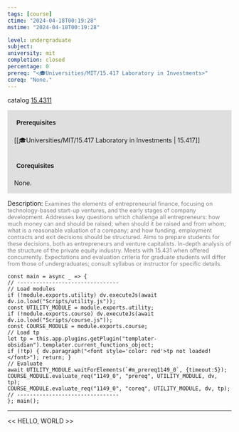 ```yaml
---
tags: [course]
ctime: "2024-04-18T00:19:28"
mstime: "2024-04-18T00:19:28"

level: undergraduate
subject: 
university: mit
completion: closed
percentage: 0
prereq: "<🎓Universities/MIT/15.417 Laboratory in Investments>"
coreq: "None."
---
```


catalog [15.4311](http://student.mit.edu/catalog/m15b.html#15.4311)

<span style="display: block; padding: 15px; background-color: rgb(100, 100, 100, 0.2);"><font id="m_prereq1149_0" style="display: block; font-family: Arial, sans-serif; font-weight: bold; padding: 5px">Prerequisites</font><br><span id="prereq1149_0">[[🎓Universities/MIT/15.417 Laboratory in Investments | 15.417]]</span></span>
<span style="display: block; padding: 15px; background-color: rgb(100, 100, 100, 0.2);"><font id="m_coreq1149_0" style="display: block; font-family: Arial, sans-serif; font-weight: bold; padding: 5px">Corequisites</font><br><span id="coreq1149_0">None.</span></span>

<font style="">Description:</font>
<font style="color: grey; font-size: 0.8rem;">Examines the elements of entrepreneurial finance, focusing on technology-based start-up ventures, and the early stages of company development. Addresses key questions which challenge all entrepreneurs: how much money can and should be raised; when should it be raised and from whom; what is a reasonable valuation of a company; and how funding, employment contracts and exit decisions should be structured. Aims to prepare students for these decisions, both as entrepreneurs and venture capitalists. In-depth analysis of the structure of the private equity industry. Meets with 15.431 when offered concurrently. Expectations and evaluation criteria for graduate students will differ from those of undergraduates; consult syllabus or instructor for specific details.</font>

```dataviewjs
const main = async _ => {
// --------------------------------
// Load modules
if (!module.exports.utility) dv.executeJs(await dv.io.load("Scripts/utility.js"));
const UTILITY_MODULE = module.exports.utility;
if (!module.exports.course) dv.executeJs(await dv.io.load("Scripts/course.js"));
const COURSE_MODULE = module.exports.course;
// Load tp
let tp = this.app.plugins.getPlugin("templater-obsidian").templater.current_functions_object;
if (!tp) { dv.paragraph("<font style='color: red'>tp not loaded!</font>"); return; }
// Evaluate
await UTILITY_MODULE.waitForElements(`#m_prereq1149_0`, {timeout:5});
COURSE_MODULE.evaluate_req("1149_0", "prereq", UTILITY_MODULE, dv, tp);
COURSE_MODULE.evaluate_req("1149_0", "coreq", UTILITY_MODULE, dv, tp);
// --------------------------------
}; main();
```

---

<< HELLO, WORLD >>
